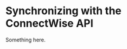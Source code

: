 [title]: # (Synchronizing with the ConnectWise API)
[tags]: # (XXX)
[priority]: # (4241)
# Synchronizing with the ConnectWise API
Something here.
